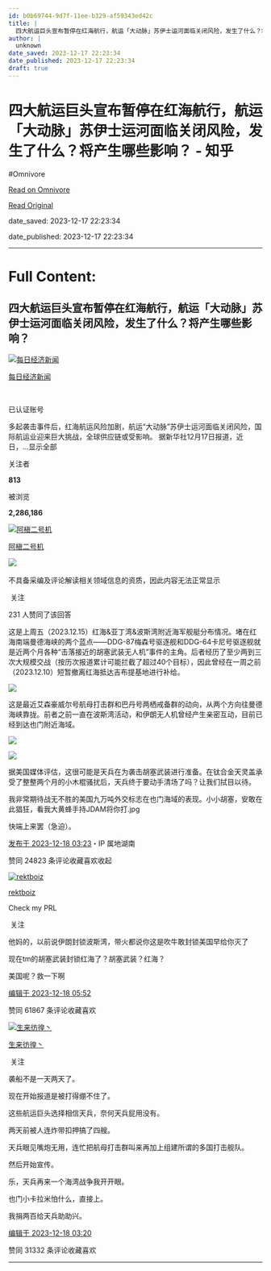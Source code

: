 ```yaml
---
id: b0b69744-9d7f-11ee-b329-af59343ed42c
title: |
  四大航运巨头宣布暂停在红海航行，航运「大动脉」苏伊士运河面临关闭风险，发生了什么？将产生哪些影响？ - 知乎
author: |
  unknown
date_saved: 2023-12-17 22:23:34
date_published: 2023-12-17 22:23:34
draft: true
---
```


# 四大航运巨头宣布暂停在红海航行，航运「大动脉」苏伊士运河面临关闭风险，发生了什么？将产生哪些影响？ - 知乎
#Omnivore

[Read on Omnivore](https://omnivore.app/me/-18c7c0c374c)

[Read Original](https://www.zhihu.com/question/635366309/answer/3329665427)

date_saved: 2023-12-17 22:23:34

date_published: 2023-12-17 22:23:34

--- 

# Full Content: 

## 四大航运巨头宣布暂停在红海航行，航运「大动脉」苏伊士运河面临关闭风险，发生了什么？将产生哪些影响？

[![每日经济新闻](https://proxy-prod.omnivore-image-cache.app/0x0,suHC1ebUxgPeRiHHXlWKyIFyrHz38_N35eytZAGjvuYA/https://picx.zhimg.com/v2-3c85f145c803f8c734e586243f171a50_l.jpg?source=1def8aca)](https://www.zhihu.com/org/mei-ri-jing-ji-xin-wen)

[每日经济新闻](https://www.zhihu.com/org/mei-ri-jing-ji-xin-wen)

[​](https://www.zhihu.com/question/48510028)

已认证账号

多起袭击事件后，红海航运风险加剧，航运“大动脉”苏伊士运河面临关闭风险，国际航运业迎来巨大挑战，全球供应链或受影响。 据新华社12月17日报道，近日，…显示全部 ​

关注者

**813**

被浏览

**2,286,186**

[![阿槇二号机](https://proxy-prod.omnivore-image-cache.app/0x0,szWPH73lD0_gqllDGh3p7q1OB3hnFqV5VulFICTv64Ig/https://picx.zhimg.com/v2-584cf02f178079d38062f54fc93487b2_l.jpg?source=2c26e567)](https://www.zhihu.com/people/NotFoundII1991)

[阿槇二号机](https://www.zhihu.com/people/NotFoundII1991)

​![](https://proxy-prod.omnivore-image-cache.app/0x0,sEQaOWrSM4sYxMszrQ6lhsM51WgM5AvlqxCkeG6GJZz4/https://pic1.zhimg.com/v2-4812630bc27d642f7cafcd6cdeca3d7a.jpg?source=88ceefae)

不具备采编及评论解读相关领域信息的资质，因此内容无法正常显示

​ 关注

231 人赞同了该回答

这是上周五（2023.12.15）红海&亚丁湾&波斯湾附近海军舰艇分布情况。堵在红海南端曼德海峡的两个蓝点——DDG-87梅森号驱逐舰和DDG-64卡尼号驱逐舰就是近两个月各种“击落接近的胡塞武装无人机”事件的主角。后者经历了至少两到三次大规模交战（按历次报道累计可能拦截了超过40个目标），因此曾经在一周之前（2023.12.10）短暂撤离红海抵达吉布提基地进行补给。

![](https://proxy-prod.omnivore-image-cache.app/1080x1080,sIn_VnjzpAWBE2KVzUX6p-yBpvFIasYgz4WPpM36xoLY/https://picx.zhimg.com/50/v2-2d29f934dcfc899a35587f67e81f520e_720w.jpg?source=2c26e567)

这是最近艾森豪威尔号航母打击群和巴丹号两栖戒备群的动向，从两个方向往曼德海峡靠拢。前者之前一直在波斯湾活动，和伊朗无人机曾经产生亲密互动，目前已经到达也门附近海域。

![](https://proxy-prod.omnivore-image-cache.app/2048x2048,suT57e9IklV1Z_jz_6EOgS5jE97suZ3-3mWCxzS9MUp8/https://pica.zhimg.com/50/v2-f25af71533a254ced6cae9c8f58b0fc2_720w.jpg?source=2c26e567)

![](https://proxy-prod.omnivore-image-cache.app/952x953,s__SmdDvssxO_1Zgz-K6vr5MjYF-VVKagS8F2ruQdH6M/https://picx.zhimg.com/50/v2-423eeba04a1976a9a6c912064539f4ed_720w.jpg?source=2c26e567)

据美国媒体评估，这很可能是天兵在为袭击胡塞武装进行准备。在钛合金天灵盖承受了整整两个月的小木棍骚扰后，天兵终于要动手清场了吗？让我们拭目以待。

我非常期待战无不胜的美国九万吨外交标志在也门海域的表现。小小胡塞，安敢在此猖狂，看我大黄蜂手持JDAM将你打.jpg

快端上来罢（急迫）。

[发布于 2023-12-18 03:23](https://www.zhihu.com/question/635366309/answer/3329665427)・IP 属地湖南

​赞同 248​​23 条评论​收藏​喜欢收起​

[![rektboiz](https://proxy-prod.omnivore-image-cache.app/0x0,spgcaQAKP44bOEYZByYYXlWSRlbigz66lHEwH4U3EGBQ/https://pic1.zhimg.com/v2-cd4181447ca8d2fa98ac9563d6b35c07_l.jpg?source=1def8aca)](https://www.zhihu.com/people/yang-zheng-zhu-3)

[rektboiz](https://www.zhihu.com/people/yang-zheng-zhu-3)

Check my PRL

​ 关注

他妈的，以前说伊朗封锁波斯湾，带火都说你这是吹牛敢封锁美国早给你灭了

现在tm的胡塞武装封锁红海了？胡塞武装？红海？

美国呢？救一下啊

[编辑于 2023-12-18 05:52](https://www.zhihu.com/question/635366309/answer/3329834175)

​赞同 618​​67 条评论​收藏​喜欢

[![生来彷徨丶](https://proxy-prod.omnivore-image-cache.app/0x0,sAgAL2Dbop5rSD8OCyLEh_wDPKyeLfmlpYQw-5DAEotU/https://picx.zhimg.com/v2-10b20470e80a6274affe25aeba407dce_l.jpg?source=1def8aca)](https://www.zhihu.com/people/1-43-34-59-65)

[生来彷徨丶](https://www.zhihu.com/people/1-43-34-59-65)

​ 关注

袭船不是一天两天了。

现在开始报道是被打得绷不住了。

这些航运巨头选择相信天兵，奈何天兵屁用没有。

两天前被人连炸带扣押搞了四艘。

天兵眼见嘴炮无用，连忙把航母打击群叫来再加上组建所谓的多国打击舰队。

然后开始宣传。

乐，天兵再来一个海湾战争我开开眼。

也门小卡拉米怕什么，直接上。

我捐两百给天兵助助兴。

[编辑于 2023-12-18 03:20](https://www.zhihu.com/question/635366309/answer/3329642080)

​赞同 313​​32 条评论​收藏​喜欢

---


